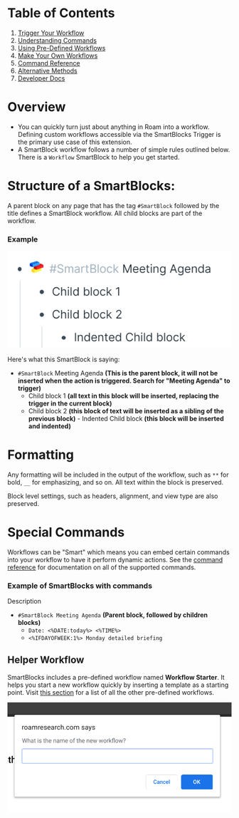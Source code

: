 # Table of Contents

1. [Trigger Your Workflow](010-trigger-your-workflow.md)
2. [Understanding Commands](020-understanding-commands.md)
3. [Using Pre-Defined Workflows](030-using-pre-defined-workflows.md)
4. [Make Your Own Workflows](040-make-your-own-workflows.md)
5. [Command Reference](050-command-reference.md)
6. [Alternative Methods](060-alternative-methods.md)
7. [Developer Docs](070-developer-docs.md)

# Overview

- You can quickly turn just about anything in Roam into a workflow. Defining custom workflows accessible via the SmartBlocks Trigger is the primary use case of this extension.
- A SmartBlock workflow follows a number of simple rules outlined below. There is a `Workflow` SmartBlock to help you get started.

# Structure of a SmartBlocks:

A parent block on any page that has the tag `#SmartBlock` followed by the title defines a SmartBlock workflow. All child blocks are part of the workflow.

### Example

![](media/smartblocks-structure.png)

Here's what this SmartBlock is saying:

- `#SmartBlock` Meeting Agenda **(This is the parent block, it will not be inserted when the action is triggered. Search for "Meeting Agenda" to trigger)**
  - Child block 1 **(all text in this block will be inserted, replacing the trigger in the current block)**
  - Child block 2 **(this block of text will be inserted as a sibling of the previous block)** - Indented Child block **(this block will be inserted and indented)**

# Formatting

Any formatting will be included in the output of the workflow, such as `**` for bold, `__` for emphasizing, and so on. All text within the block is preserved.

Block level settings, such as headers, alignment, and view type are also preserved.

# Special Commands

Workflows can be "Smart" which means you can embed certain commands into your workflow to have it perform dynamic actions. See the [command reference]([[smartblocks/command_reference]]) for documentation on all of the supported commands.

### Example of SmartBlocks with commands

Description

- `#SmartBlock Meeting Agenda` **(Parent block, followed by children blocks)**
  - `Date: <%DATE:today%> <%TIME%>`
  - `<%IFDAYOFWEEK:1%> Monday detailed briefing`

## Helper Workflow

SmartBlocks includes a pre-defined workflow named **Workflow Starter**. It helps you start a new workflow quickly by inserting a template as a starting point. Visit [this section](030-using-pre-defined-Workflows.md) for a list of all the other pre-defined workflows.

![](media/helper-workflow.png)
